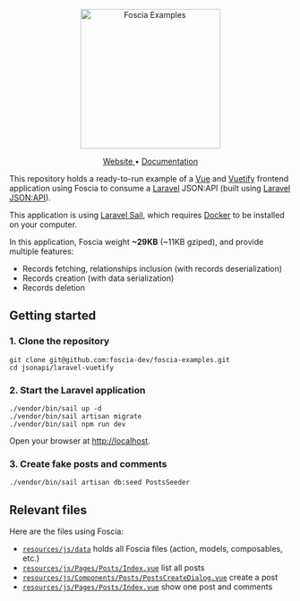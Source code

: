 <p align="center">
  <a href="https://foscia.dev">
    <img width="250" src="https://foscia.dev/img/logo-examples.svg" alt="Foscia Examples">
  </a>
</p>

<p align="center">
<a href="https://foscia.dev">
  Website
</a>
•
<a href="https://foscia.dev/docs/getting-started">
  Documentation
</a>
</p>

This repository holds a ready-to-run example of a [Vue](https://vuejs.org/)
and [Vuetify](https://vuetifyjs.com/en/) frontend application using Foscia to
consume a [Laravel](https://laravel.com/) JSON:API
(built using [Laravel JSON:API](https://laraveljsonapi.io/)).

This application is using [Laravel Sail](https://laravel.com/docs/11.x/sail),
which requires [Docker](https://www.docker.com/) to be installed on your computer.

In this application, Foscia weight **~29KB** (~11KB gziped),
and provide multiple features:

- Records fetching, relationships inclusion (with records deserialization)
- Records creation (with data serialization)
- Records deletion

## Getting started

### 1. Clone the repository

```shell
git clone git@github.com:foscia-dev/foscia-examples.git
cd jsonapi/laravel-vuetify
```

### 2. Start the Laravel application

```shell
./vendor/bin/sail up -d
./vendor/bin/sail artisan migrate
./vendor/bin/sail npm run dev
```

Open your browser at [http://localhost](http://localhost).

### 3. Create fake posts and comments

```shell
./vendor/bin/sail artisan db:seed PostsSeeder
```

## Relevant files

Here are the files using Foscia:

- [`resources/js/data`](resources/js/data) holds all Foscia files (action, models, composables,
  etc.)
- [`resources/js/Pages/Posts/Index.vue`](resources/js/Pages/Posts/Index.vue) list all posts
- [`resources/js/Components/Posts/PostsCreateDialog.vue`](resources/js/Components/Posts/PostsCreateDialog.vue) create a post
- [`resources/js/Pages/Posts/Index.vue`](resources/js/Pages/Posts/Index.vue) show one post and comments
